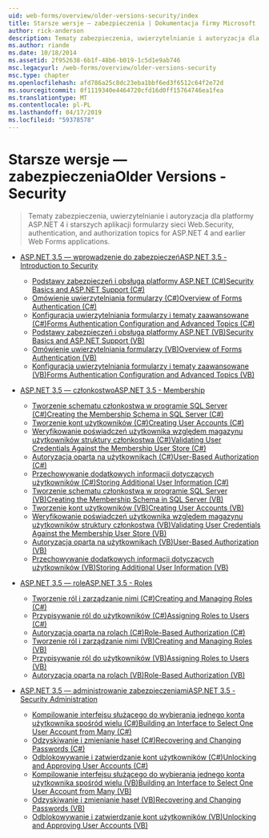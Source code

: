 ```yaml
---
uid: web-forms/overview/older-versions-security/index
title: Starsze wersje — zabezpieczenia | Dokumentacja firmy Microsoft
author: rick-anderson
description: Tematy zabezpieczenia, uwierzytelnianie i autoryzacja dla platformy ASP.NET 4 i starszych aplikacji formularzy sieci Web.
ms.author: riande
ms.date: 10/18/2014
ms.assetid: 2f952638-6b1f-48b6-b019-1c5d1e9ab746
msc.legacyurl: /web-forms/overview/older-versions-security
msc.type: chapter
ms.openlocfilehash: afd786a25c8dc23eba1bbf6ed3f6512c64f2e72d
ms.sourcegitcommit: 0f1119340e4464720cfd16d0ff15764746ea1fea
ms.translationtype: MT
ms.contentlocale: pl-PL
ms.lasthandoff: 04/17/2019
ms.locfileid: "59378578"
---
```

# <a name="older-versions---security"></a><span data-ttu-id="8cef9-103">Starsze wersje — zabezpieczenia</span><span class="sxs-lookup"><span data-stu-id="8cef9-103">Older Versions - Security</span></span>

> <span data-ttu-id="8cef9-104">Tematy zabezpieczenia, uwierzytelnianie i autoryzacja dla platformy ASP.NET 4 i starszych aplikacji formularzy sieci Web.</span><span class="sxs-lookup"><span data-stu-id="8cef9-104">Security, authentication, and authorization topics for ASP.NET 4 and earlier Web Forms applications.</span></span>


- [<span data-ttu-id="8cef9-105">ASP.NET 3.5 — wprowadzenie do zabezpieczeń</span><span class="sxs-lookup"><span data-stu-id="8cef9-105">ASP.NET 3.5 - Introduction to Security</span></span>](introduction/index.md)

    - [<span data-ttu-id="8cef9-106">Podstawy zabezpieczeń i obsługa platformy ASP.NET (C#)</span><span class="sxs-lookup"><span data-stu-id="8cef9-106">Security Basics and ASP.NET Support (C#)</span></span>](introduction/security-basics-and-asp-net-support-cs.md)
    - [<span data-ttu-id="8cef9-107">Omówienie uwierzytelniania formularzy (C#)</span><span class="sxs-lookup"><span data-stu-id="8cef9-107">Overview of Forms Authentication (C#)</span></span>](introduction/an-overview-of-forms-authentication-cs.md)
    - [<span data-ttu-id="8cef9-108">Konfiguracja uwierzytelniania formularzy i tematy zaawansowane (C#)</span><span class="sxs-lookup"><span data-stu-id="8cef9-108">Forms Authentication Configuration and Advanced Topics (C#)</span></span>](introduction/forms-authentication-configuration-and-advanced-topics-cs.md)
    - [<span data-ttu-id="8cef9-109">Podstawy zabezpieczeń i obsługa platformy ASP.NET (VB)</span><span class="sxs-lookup"><span data-stu-id="8cef9-109">Security Basics and ASP.NET Support (VB)</span></span>](introduction/security-basics-and-asp-net-support-vb.md)
    - [<span data-ttu-id="8cef9-110">Omówienie uwierzytelniania formularzy (VB)</span><span class="sxs-lookup"><span data-stu-id="8cef9-110">Overview of Forms Authentication (VB)</span></span>](introduction/an-overview-of-forms-authentication-vb.md)
    - [<span data-ttu-id="8cef9-111">Konfiguracja uwierzytelniania formularzy i tematy zaawansowane (VB)</span><span class="sxs-lookup"><span data-stu-id="8cef9-111">Forms Authentication Configuration and Advanced Topics (VB)</span></span>](introduction/forms-authentication-configuration-and-advanced-topics-vb.md)
- [<span data-ttu-id="8cef9-112">ASP.NET 3.5 — członkostwo</span><span class="sxs-lookup"><span data-stu-id="8cef9-112">ASP.NET 3.5 - Membership</span></span>](membership/index.md)

    - [<span data-ttu-id="8cef9-113">Tworzenie schematu członkostwa w programie SQL Server (C#)</span><span class="sxs-lookup"><span data-stu-id="8cef9-113">Creating the Membership Schema in SQL Server (C#)</span></span>](membership/creating-the-membership-schema-in-sql-server-cs.md)
    - [<span data-ttu-id="8cef9-114">Tworzenie kont użytkowników (C#)</span><span class="sxs-lookup"><span data-stu-id="8cef9-114">Creating User Accounts (C#)</span></span>](membership/creating-user-accounts-cs.md)
    - [<span data-ttu-id="8cef9-115">Weryfikowanie poświadczeń użytkownika względem magazynu użytkowników struktury członkostwa (C#)</span><span class="sxs-lookup"><span data-stu-id="8cef9-115">Validating User Credentials Against the Membership User Store (C#)</span></span>](membership/validating-user-credentials-against-the-membership-user-store-cs.md)
    - [<span data-ttu-id="8cef9-116">Autoryzacja oparta na użytkownikach (C#)</span><span class="sxs-lookup"><span data-stu-id="8cef9-116">User-Based Authorization (C#)</span></span>](membership/user-based-authorization-cs.md)
    - [<span data-ttu-id="8cef9-117">Przechowywanie dodatkowych informacji dotyczących użytkowników (C#)</span><span class="sxs-lookup"><span data-stu-id="8cef9-117">Storing Additional User Information (C#)</span></span>](membership/storing-additional-user-information-cs.md)
    - [<span data-ttu-id="8cef9-118">Tworzenie schematu członkostwa w programie SQL Server (VB)</span><span class="sxs-lookup"><span data-stu-id="8cef9-118">Creating the Membership Schema in SQL Server (VB)</span></span>](membership/creating-the-membership-schema-in-sql-server-vb.md)
    - [<span data-ttu-id="8cef9-119">Tworzenie kont użytkowników (VB)</span><span class="sxs-lookup"><span data-stu-id="8cef9-119">Creating User Accounts (VB)</span></span>](membership/creating-user-accounts-vb.md)
    - [<span data-ttu-id="8cef9-120">Weryfikowanie poświadczeń użytkownika względem magazynu użytkowników struktury członkostwa (VB)</span><span class="sxs-lookup"><span data-stu-id="8cef9-120">Validating User Credentials Against the Membership User Store (VB)</span></span>](membership/validating-user-credentials-against-the-membership-user-store-vb.md)
    - [<span data-ttu-id="8cef9-121">Autoryzacja oparta na użytkownikach (VB)</span><span class="sxs-lookup"><span data-stu-id="8cef9-121">User-Based Authorization (VB)</span></span>](membership/user-based-authorization-vb.md)
    - [<span data-ttu-id="8cef9-122">Przechowywanie dodatkowych informacji dotyczących użytkowników (VB)</span><span class="sxs-lookup"><span data-stu-id="8cef9-122">Storing Additional User Information (VB)</span></span>](membership/storing-additional-user-information-vb.md)
- [<span data-ttu-id="8cef9-123">ASP.NET 3.5 — role</span><span class="sxs-lookup"><span data-stu-id="8cef9-123">ASP.NET 3.5 - Roles</span></span>](roles/index.md)

    - [<span data-ttu-id="8cef9-124">Tworzenie ról i zarządzanie nimi (C#)</span><span class="sxs-lookup"><span data-stu-id="8cef9-124">Creating and Managing Roles (C#)</span></span>](roles/creating-and-managing-roles-cs.md)
    - [<span data-ttu-id="8cef9-125">Przypisywanie ról do użytkowników (C#)</span><span class="sxs-lookup"><span data-stu-id="8cef9-125">Assigning Roles to Users (C#)</span></span>](roles/assigning-roles-to-users-cs.md)
    - [<span data-ttu-id="8cef9-126">Autoryzacja oparta na rolach (C#)</span><span class="sxs-lookup"><span data-stu-id="8cef9-126">Role-Based Authorization (C#)</span></span>](roles/role-based-authorization-cs.md)
    - [<span data-ttu-id="8cef9-127">Tworzenie ról i zarządzanie nimi (VB)</span><span class="sxs-lookup"><span data-stu-id="8cef9-127">Creating and Managing Roles (VB)</span></span>](roles/creating-and-managing-roles-vb.md)
    - [<span data-ttu-id="8cef9-128">Przypisywanie ról do użytkowników (VB)</span><span class="sxs-lookup"><span data-stu-id="8cef9-128">Assigning Roles to Users (VB)</span></span>](roles/assigning-roles-to-users-vb.md)
    - [<span data-ttu-id="8cef9-129">Autoryzacja oparta na rolach (VB)</span><span class="sxs-lookup"><span data-stu-id="8cef9-129">Role-Based Authorization (VB)</span></span>](roles/role-based-authorization-vb.md)
- [<span data-ttu-id="8cef9-130">ASP.NET 3.5 — administrowanie zabezpieczeniami</span><span class="sxs-lookup"><span data-stu-id="8cef9-130">ASP.NET 3.5 - Security Administration</span></span>](admin/index.md)

    - [<span data-ttu-id="8cef9-131">Kompilowanie interfejsu służącego do wybierania jednego konta użytkownika spośród wielu (C#)</span><span class="sxs-lookup"><span data-stu-id="8cef9-131">Building an Interface to Select One User Account from Many (C#)</span></span>](admin/building-an-interface-to-select-one-user-account-from-many-cs.md)
    - [<span data-ttu-id="8cef9-132">Odzyskiwanie i zmienianie haseł (C#)</span><span class="sxs-lookup"><span data-stu-id="8cef9-132">Recovering and Changing Passwords (C#)</span></span>](admin/recovering-and-changing-passwords-cs.md)
    - [<span data-ttu-id="8cef9-133">Odblokowywanie i zatwierdzanie kont użytkowników (C#)</span><span class="sxs-lookup"><span data-stu-id="8cef9-133">Unlocking and Approving User Accounts (C#)</span></span>](admin/unlocking-and-approving-user-accounts-cs.md)
    - [<span data-ttu-id="8cef9-134">Kompilowanie interfejsu służącego do wybierania jednego konta użytkownika spośród wielu (VB)</span><span class="sxs-lookup"><span data-stu-id="8cef9-134">Building an Interface to Select One User Account from Many (VB)</span></span>](admin/building-an-interface-to-select-one-user-account-from-many-vb.md)
    - [<span data-ttu-id="8cef9-135">Odzyskiwanie i zmienianie haseł (VB)</span><span class="sxs-lookup"><span data-stu-id="8cef9-135">Recovering and Changing Passwords (VB)</span></span>](admin/recovering-and-changing-passwords-vb.md)
    - [<span data-ttu-id="8cef9-136">Odblokowywanie i zatwierdzanie kont użytkowników (VB)</span><span class="sxs-lookup"><span data-stu-id="8cef9-136">Unlocking and Approving User Accounts (VB)</span></span>](admin/unlocking-and-approving-user-accounts-vb.md)
